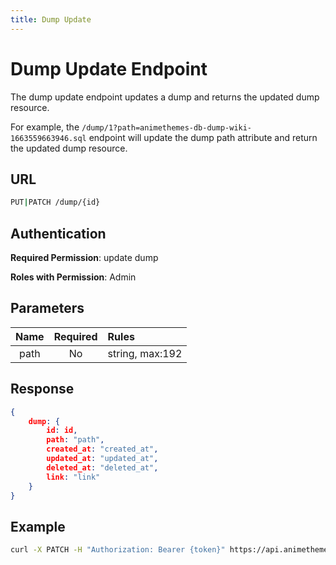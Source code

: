 ```yaml
---
title: Dump Update
---
```


# Dump Update Endpoint

The dump update endpoint updates a dump and returns the updated dump resource.

For example, the `/dump/1?path=animethemes-db-dump-wiki-1663559663946.sql` endpoint will update the dump path attribute and return the updated dump resource.

## URL

```sh
PUT|PATCH /dump/{id}
```

## Authentication

**Required Permission**: update dump

**Roles with Permission**: Admin

## Parameters

| Name    | Required | Rules             |
| :-----: | :------: | :---------------- |
| path    | No       | string, max:192   |

## Response

```json
{
    dump: {
        id: id,
        path: "path",
        created_at: "created_at",
        updated_at: "updated_at",
        deleted_at: "deleted_at",
        link: "link"
    }
}
```

## Example

```bash
curl -X PATCH -H "Authorization: Bearer {token}" https://api.animethemes.moe/dump/1
```
